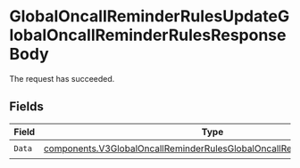 # GlobalOncallReminderRulesUpdateGlobalOncallReminderRulesResponseBody

The request has succeeded.


## Fields

| Field                                                                                                                                                            | Type                                                                                                                                                             | Required                                                                                                                                                         | Description                                                                                                                                                      |
| ---------------------------------------------------------------------------------------------------------------------------------------------------------------- | ---------------------------------------------------------------------------------------------------------------------------------------------------------------- | ---------------------------------------------------------------------------------------------------------------------------------------------------------------- | ---------------------------------------------------------------------------------------------------------------------------------------------------------------- |
| `Data`                                                                                                                                                           | [components.V3GlobalOncallReminderRulesGlobalOncallReminderRuleResponse](../../models/components/v3globaloncallreminderrulesglobaloncallreminderruleresponse.md) | :heavy_check_mark:                                                                                                                                               | N/A                                                                                                                                                              |